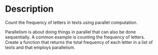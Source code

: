 # Description

Count the frequency of letters in texts using parallel computation.

Parallelism is about doing things in parallel that can also be done sequentially.
A common example is counting the frequency of letters.
Create a function that returns the total frequency of each letter in a list of texts and that employs parallelism.
